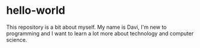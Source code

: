 # hello-world

This repository is a bit about myself.
My name is Davi, I'm new to programming and I want to learn a lot more about technology and computer science.
